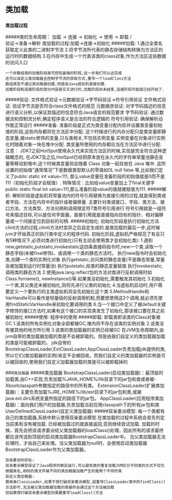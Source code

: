 # **`类加载`**
### `类加载过程`
#####类的生命周期：
    加载 -> 连接 -> 初始化 -> 使用 -> 卸载
           /  \
      验证->准备->解析
    类加载的过程:加载->连接->初始化 
#####加载:
    1.通过全类名获取定义此类的二进制字节流
    2.将字节流所代表的静态存储结构转换为方法区的运行时的数据结构
    3.在内存中生成一个代表该类的class对象,作为方法区这些数据的访问入口
    
    一个非数组类的加载阶段是可控性最强的阶段,这一步我们可以去完成
    还可以自定义类加载器去控制字节流的获取方式,重写一个loadClass方法
    数组类型不通过类加载器创建,而是由Java虚拟机直接创建.
    加载阶段和连接阶段的部分内容是交叉进行的,加载阶段尚未结束,连接阶段可能就已经开始了.
#####验证:
    文件格式验证->元数据验证->字节码验证->符号引用验证
    文件格式验证: 验证字节流是否符合class文件格式的规范
    元数据彦验证: 对字节码描述的信息进行语义分析,以保证其描述的信息符合Java语言的规范要求
    字节码验证: 通过数据流和控制流分析,确定程序语义是合法的符合逻辑的
    符号引用验证: 确保解析动作能正常运行
#####准备:
    准备阶段是正式为类变量分配内存并设置类变量初始值的阶段,这些内存都将在方法区中分配.
    这个时候进行的内存分配只是类变量即静态变量,被static修饰的变量,只与类相关,不包括实例变量.实例变量在对象进行实例化时随着对象一块在堆中分配.
    类变量所使用的内存都应当在方法区中进行分配.
    注意：
        JDK7之前HotSpot使用永久代来实现方法区的时候,实现是完全符合这种逻辑概念的,
        在JDK7及之后,HotSpot已经把原本放在永久代的字符串常量池静态变量等移动到堆中,这个时候类变量则会随着 Class 对象一起存放在 Java 堆中.
    这所设置的初始值"通常情况"下是数据类型默认的零值如0L null false 等,比如我们定义了public static int value=111,
    那么value变量在准备阶段的初始值就是0而不是 111（初始化阶段才会赋值）.
    特殊情况：比如给value变量加上了final关键字public static final int value=111,那么准备阶段value的值就被赋值为111.
#####解析:
    解析阶段是虚拟机将常量池内的符号引用替换为直接引用的过程,就是得到类或者字段、方法在内存中的指针或者偏移量.
    主要针对类或接口、字段、类方法、接口方法、方法类型、方法句柄和调用限定符7类符号引用进行
    符号引用就是一组符号来描述目标,可以是任何字面量。直接引用就是直接指向目标的指针、相对偏移量或一个间接定位到目标的句柄.
#####初始化:
    初始化阶段是执行初始化方法clinit方法的过程,cliniti方法时变异之后自定生成的.是类加载的最后一步,这时候jvm才开始真正的执行类中定义的程序代码.
    初始化阶段,虚拟机严格规范了有且只有5种情况下,必须对类进行初始化(只有主动去使用类才会初始化类):
    1.遇到new,getstatic,putstatic,invokestatic这四条直接码指令时,new一个类,读取一个静态字段(未被final修饰)、或调用一个类的静态方法时。
        执行new指令时会初始化类,创建一个类的实例化对象
        执行getstatic,访问类的静态变量(不是静态常量,常量会被加载到运行时常量池)
        执行putstatic,给类的静态变量赋值
        执行invokestatic,调用类的静态方法
    2.使用java.lang.reflect包的方法对类进行反射调用时如 Class.forname(), newInstance()等.如果类没初始化,需要触发其初始化
    3.初始化一个类,其父类还未被初始化,则将先进行父类的初始化
    4.当虚拟机启动时,用户需要定义一个要执行的主类虚拟机将会先初始化这个类
    5.MethodHandle和VarHandle可以看作是轻量级的反射调用机制,而要想使用这2个调用,就必须先使用findStaticVarHandle来初始化要调用的类
    6.当一个接口中定义了被default关键字修饰的接口方法时,如果有这个接口的实现类发生了初始化,那该接口要在其之前被初始化
#####使用: 
    程序中的使用
#####卸载:
    卸载类即该类的Class对象被GC
    1.该类的所有实例化对象全部都被GC,堆内将不存在该类的实例对象
    2.该类没有被其他的地方所引用
    3.该类的类加载器的实例已经被GC
    在JVM生命周期内,由jvm自带的类加载器加载的类是不会被卸载的。但是由我们自定义的类加载器加载的类是可能被卸载的。
    jdk自带的BootstrapClassLoader,ExtClassLoader,AppClassLoader负责加载jdk提供的类,
    所以它们(类加载器的实例)肯定不会被回收。而我们自定义的类加载器的实例是可以被回收的,使用我们自定义加载器加载的类是可以被卸载掉的

###`类加载器`
#####类加载器
    BootstrapClassLoader(启动类加载器)：最顶层的加载类,由C++实现,负责加载%JAVA_HOME%/lib目录下的jar包和类或者被-Xbootclasspath参数指定的路径中的所有类。
    ExtensionClassLoader(扩展类加载器)：主要负责加载%JRE_HOME%/lib/ext目录下的jar包和类,或被java.ext.dirs系统变量所指定的路径下的jar包。
    AppClassLoader(应用程序类加载器)：面向我们用户的加载器,负责加载当前应用classpath下的所有jar包和类
    UserDefinedClassLoader(自定义类加载器)
#####双亲委派模型:
    每一个类都有自己的类加载器,系统中默认使用双亲委派模型.在类加载的过程中系统会首先判定当前类有没有被加载.
    已经被加载过的就直接返回,否则继续尝试加载.
    加载的时候，首先会把该请求委派给父类加载器的loadClass()处理，因此所有的请求最终都应该传送到顶层的启动类加载器BootstrapClassLoader中。
    当父类加载器无法处理时，才由自己来处理。当父类加载器为null时，会使用启动类加载器BootstrapClassLoader作为父类加载器。
  
    双亲委派的好处:
    双亲委派模型保证了Java程序的稳定运行,可以避免类的重复加载JVM区分不同类的方式不仅仅根据类名,相同的类文件被不同的类加载器加载产生的是两个不同的类
    自定义类加载器:
    需继承ClassLoader,如果不想打破双亲委派模型,就重写ClassLoader类中的findClass()方法即可,无法被父类加载器加载的类最终会通过这个方法被加载
    但如果想打破双亲委派模型则需要重写loadClass()方法
    
 
